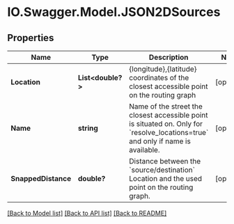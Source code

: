 # IO.Swagger.Model.JSON2DSources
## Properties

Name | Type | Description | Notes
------------ | ------------- | ------------- | -------------
**Location** | **List&lt;double?&gt;** | {longitude},{latitude} coordinates of the closest accessible point on the routing graph | [optional] 
**Name** | **string** | Name of the street the closest accessible point is situated on. Only for &#x60;resolve_locations&#x3D;true&#x60; and only if name is available. | [optional] 
**SnappedDistance** | **double?** | Distance between the &#x60;source/destination&#x60; Location and the used point on the routing graph. | [optional] 

[[Back to Model list]](../README.md#documentation-for-models) [[Back to API list]](../README.md#documentation-for-api-endpoints) [[Back to README]](../README.md)

